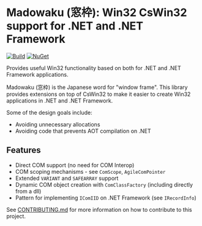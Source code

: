 ﻿# Madowaku (窓枠): Win32 CsWin32 support for .NET and .NET Framework

[![Build](https://github.com/JeremyKuhne/madowaku/actions/workflows/dotnet.yml/badge.svg)](https://github.com/JeremyKuhne/madowaku/actions/workflows/dotnet.yml)
[![NuGet](https://img.shields.io/nuget/v/KlutzyNinja.Madowaku.svg)](https://www.nuget.org/packages/KlutzyNinja.Madowaku/)

Provides useful Win32 functionality based on both for .NET and .NET Framework applications.

Madowaku (窓枠) is the Japanese word for "window frame". This library provides extensions on top of CsWin32
to make it easier to create Win32 applications in .NET and .NET Framework.

Some of the design goals include:

- Avoiding unnecessary allocations
- Avoiding code that prevents AOT compilation on .NET

## Features

- Direct COM support (no need for COM Interop)
- COM scoping mechanisms - see `ComScope`, `AgileComPointer`
- Extended `VARIANT` and `SAFEARRAY` support
- Dynamic COM object creation with `ComClassFactory` (including directly from a dll)
- Pattern for implementing `IComIID` on .NET Framework (see `IRecordInfo`)

See [CONTRIBUTING.md](CONTRIBUTING) for more information on how to contribute to this project.

